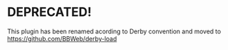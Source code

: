 # DEPRECATED!
This plugin has been renamed acording to Derby convention and moved to https://github.com/BBWeb/derby-load